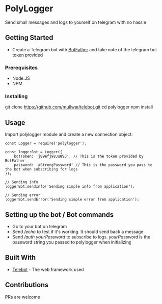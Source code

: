 # PolyLogger

Send small messages and logs to yourself on telegram with no hassle

## Getting Started
- Create a Telegram bot with [BotFather](https://telegram.me/BotFather) and take note of 
the telegram bot token provided

### Prerequisites
- Node.JS
- NPM

### Installing

git clone https://github.com/mullwar/telebot.git
cd polylogger
npm install


## Usage
Import polylogger module and create a new connection object:

```$xslt
const Logger = require('polylogger');

const loggerBot = Logger({
    botToken: 'j89efj983u893', // This is the token provided by BotFather
    password: 'aStrongPassword' // This is the password you pass to the bot when subscribing for logs
});

// Sending info
loggerBot.sendInfo('Sending simple info from application');

// Sending error
loggerBot.sendError('Sending simple error from application');
```

## Setting up the bot / Bot commands
- Go to your bot on telegram
- Send */echo* to test if it's working. It should send back a message
- Send */auth _yourPassword_* to subscribe to logs. *yourPassword* is the password string you passed to 
polylogger when initializing


## Built With

* [Telebot](https://github.com/mullwar/telebot) - The web framework used


## Contributions
PRs are welcome